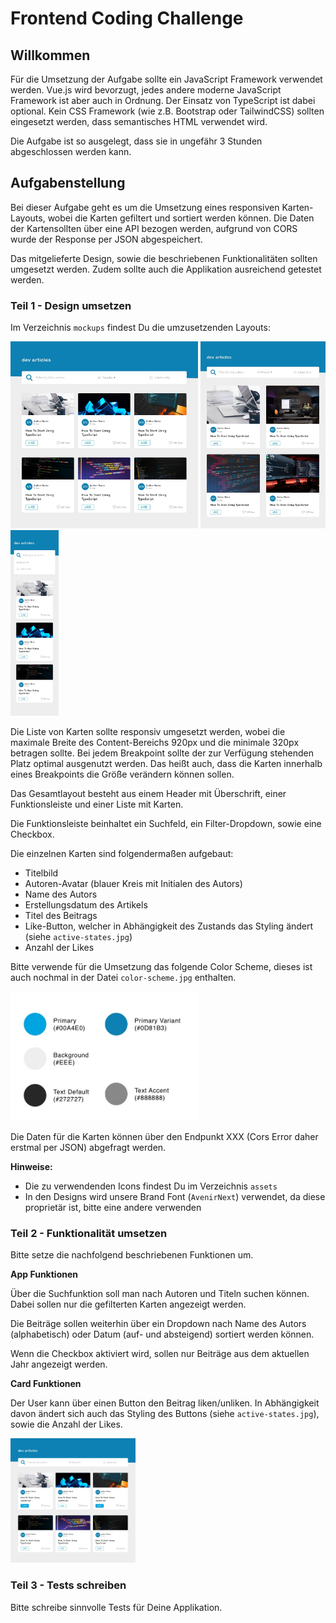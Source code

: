 # Frontend Coding Challenge

## Willkommen
Für die Umsetzung der Aufgabe sollte ein JavaScript Framework verwendet werden. Vue.js wird bevorzugt, jedes andere moderne JavaScript Framework ist aber auch in Ordnung. Der Einsatz von TypeScript ist dabei optional. Kein CSS Framework (wie z.B. Bootstrap oder TailwindCSS) sollten eingesetzt werden, dass semantisches HTML verwendet wird.

Die Aufgabe ist so ausgelegt, dass sie in ungefähr 3 Stunden abgeschlossen werden kann.

## Aufgabenstellung

Bei dieser Aufgabe geht es um die Umsetzung eines responsiven Karten-Layouts, wobei die Karten gefiltert und sortiert werden können.
Die Daten der Kartensollten über eine API bezogen werden, aufgrund von CORS wurde der Response per JSON abgespeichert.

Das mitgelieferte Design, sowie die beschriebenen Funktionalitäten sollten umgesetzt werden. Zudem sollte auch die Applikation ausreichend getestet werden.

### Teil 1 - Design umsetzen

Im Verzeichnis `mockups` findest Du die umzusetzenden Layouts:

<img src="./src/mockups/1_desktop.jpg" width="300px">
<img src="./src/mockups/2_tablet.jpg" width="200px">
<img src="./src/mockups/3_mobile.jpg" width="76.5px">

Die Liste von Karten sollte responsiv umgesetzt werden, wobei die maximale Breite des Content-Bereichs 920px und die minimale 320px betragen sollte.
Bei jedem Breakpoint sollte der zur Verfügung stehenden Platz optimal ausgenutzt werden. Das heißt auch, dass die Karten innerhalb eines Breakpoints die Größe verändern können sollen.

Das Gesamtlayout besteht aus einem Header mit Überschrift, einer Funktionsleiste und einer Liste mit Karten.

Die Funktionsleiste beinhaltet ein Suchfeld, ein Filter-Dropdown, sowie eine Checkbox.

Die einzelnen Karten sind folgendermaßen aufgebaut:

- Titelbild
- Autoren-Avatar (blauer Kreis mit Initialen des Autors)
- Name des Autors
- Erstellungsdatum des Artikels
- Titel des Beitrags
- Like-Button, welcher in Abhängigkeit des Zustands das Styling ändert (siehe `active-states.jpg`)
- Anzahl der Likes

Bitte verwende für die Umsetzung das folgende Color Scheme, dieses ist auch nochmal in der Datei `color-scheme.jpg` enthalten.

<img src="./src/mockups/color-scheme.jpg" width="300px">

Die Daten für die Karten können über den Endpunkt XXX (Cors Error daher erstmal per JSON) abgefragt werden.

**Hinweise:**

- Die zu verwendenden Icons findest Du im Verzeichnis `assets`
- In den Designs wird unsere Brand Font (`AvenirNext`) verwendet, da diese proprietär ist, bitte eine andere verwenden

### Teil 2 - Funktionalität umsetzen

Bitte setze die nachfolgend beschriebenen Funktionen um.

**App Funktionen**

Über die Suchfunktion soll man nach Autoren und Titeln suchen können. Dabei sollen nur die gefilterten Karten angezeigt werden.

Die Beiträge sollen weiterhin über ein Dropdown nach Name des Autors (alphabetisch) oder Datum (auf- und absteigend) sortiert werden können.

Wenn die Checkbox aktiviert wird, sollen nur Beiträge aus dem aktuellen Jahr angezeigt werden.

**Card Funktionen**

Der User kann über einen Button den Beitrag liken/unliken. In Abhängigkeit davon ändert sich auch das Styling des Buttons (siehe `active-states.jpg`), sowie die Anzahl der Likes.

<img src="./src/mockups/4_active-states.jpg" width="200px">

### Teil 3 - Tests schreiben
Bitte schreibe sinnvolle Tests für Deine Applikation.